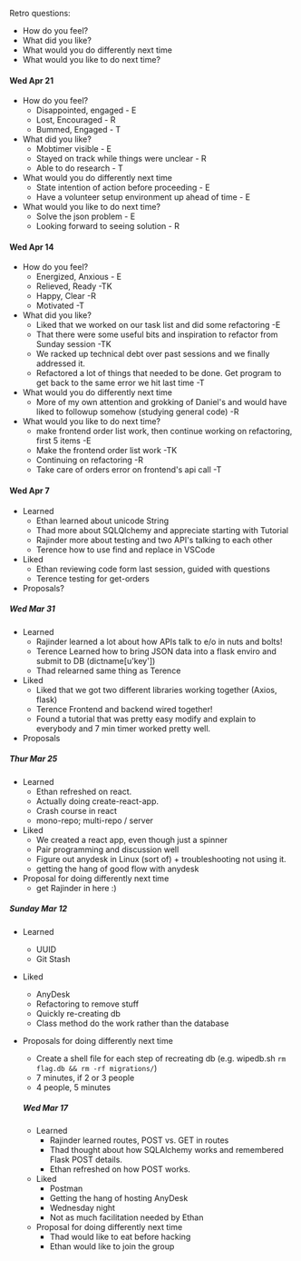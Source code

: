 Retro questions:
- How do you feel?
- What did you like?
- What would you do differently next time 
- What would you like to do next time?

#### Wed Apr 21
- How do you feel?
  - Disappointed, engaged - E
  - Lost, Encouraged - R
  - Bummed, Engaged - T
- What did you like?
  - Mobtimer visible - E
  - Stayed on track while things were unclear - R
  - Able to do research - T
- What would you do differently next time 
  - State intention of action before proceeding - E
  - Have a volunteer setup environment up ahead of time - E
- What would you like to do next time?
  - Solve the json problem - E
  - Looking forward to seeing solution - R

#### Wed Apr 14
- How do you feel?
  - Energized, Anxious - E
  - Relieved, Ready -TK
  - Happy, Clear -R
  - Motivated -T
- What did you like?
  - Liked that we worked on our task list and did some refactoring -E
  - That there were some useful bits and inspiration to refactor from Sunday session -TK
  - We racked up technical debt over past sessions and we finally addressed it.
  - Refactored a lot of things that needed to be done. Get program to get back to the same error we hit last time -T
- What would you do differently next time
  - More of my own attention and grokking of Daniel's and would have liked to followup somehow (studying general code) -R
- What would you like to do next time?
  - make frontend order list work, then continue working on refactoring, first 5 items -E
  - Make the frontend order list work -TK
  - Continuing on refactoring -R
  - Take care of orders error on frontend's api call -T
#### Wed Apr 7
  - Learned
    - Ethan learned about unicode String
    - Thad more about SQLQlchemy and appreciate starting with Tutorial
    - Rajinder more about testing and two API's talking to each other
    - Terence how to use find and replace in VSCode 
  - Liked
    - Ethan reviewing code form last session, guided with questions
    - Terence testing for get-orders
  - Proposals?
##### Wed Mar 31
 - Learned
   - Rajinder learned a lot about how APIs talk to e/o in nuts and bolts!
   - Terence Learned how to bring JSON data into a flask enviro and submit to DB (dictname[u'key'])
   - Thad relearned same thing as Terence
 - Liked
   - Liked that we got two different libraries working together (Axios, flask)
   - Terence Frontend and backend wired together!
   - Found a tutorial that was pretty easy modify and explain to everybody and 7 min timer worked pretty well.
 - Proposals
 ##### Thur Mar 25
 - Learned
   - Ethan refreshed on react.
   - Actually doing create-react-app.
   - Crash course in react
   - mono-repo; multi-repo / server
 - Liked
   - We created a react app, even though just a spinner
   - Pair programming and discussion well
   - Figure out anydesk in Linux (sort of) + troubleshooting not using it.
   - getting the hang of good flow with anydesk
 - Proposal for doing differently next time
   - get Rajinder in here :)
##### Sunday Mar 12
- Learned
  - UUID
  - Git Stash
- Liked
  - AnyDesk
  - Refactoring to remove stuff
  - Quickly re-creating db
  - Class method do the work rather than the database
- Proposals for doing differently next time
  - Create a shell file for each step of recreating db (e.g. wipedb.sh `rm flag.db && rm -rf migrations/`)
  - 7 minutes, if 2 or 3 people
  - 4 people, 5 minutes

  ##### Wed Mar 17
  - Learned
    - Rajinder learned routes, POST vs. GET in routes
    - Thad thought about how SQLAlchemy works and remembered Flask POST details.
    - Ethan refreshed on how POST works.
  - Liked
    - Postman
    - Getting the hang of hosting AnyDesk
    - Wednesday night
    - Not as much facilitation needed by Ethan
  - Proposal for doing differently next time
    - Thad would like to eat before hacking
    - Ethan would like to join the group